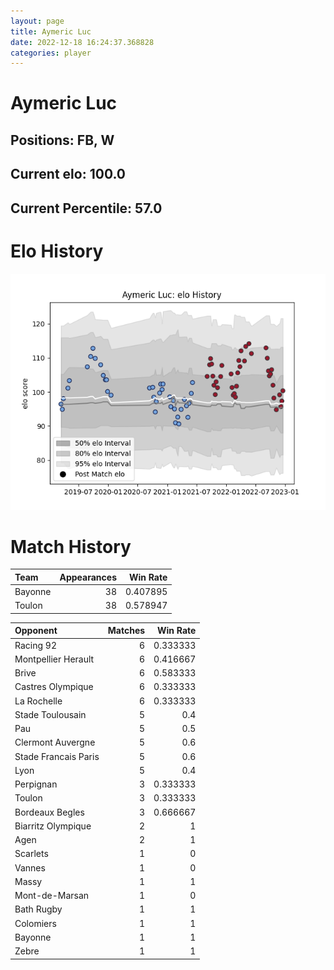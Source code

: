```yaml
---  
layout: page  
title: Aymeric Luc  
date: 2022-12-18 16:24:37.368828  
categories: player  
---
```

# Aymeric Luc

## Positions: FB, W

## Current elo: 100.0

## Current Percentile: 57.0

# Elo History


![elo history](history_AymericLuc.png)
# Match History


| Team    |   Appearances |   Win Rate |
|:--------|--------------:|-----------:|
| Bayonne |            38 |   0.407895 |
| Toulon  |            38 |   0.578947 |

| Opponent             |   Matches |   Win Rate |
|:---------------------|----------:|-----------:|
| Racing 92            |         6 |   0.333333 |
| Montpellier Herault  |         6 |   0.416667 |
| Brive                |         6 |   0.583333 |
| Castres Olympique    |         6 |   0.333333 |
| La Rochelle          |         6 |   0.333333 |
| Stade Toulousain     |         5 |   0.4      |
| Pau                  |         5 |   0.5      |
| Clermont Auvergne    |         5 |   0.6      |
| Stade Francais Paris |         5 |   0.6      |
| Lyon                 |         5 |   0.4      |
| Perpignan            |         3 |   0.333333 |
| Toulon               |         3 |   0.333333 |
| Bordeaux Begles      |         3 |   0.666667 |
| Biarritz Olympique   |         2 |   1        |
| Agen                 |         2 |   1        |
| Scarlets             |         1 |   0        |
| Vannes               |         1 |   0        |
| Massy                |         1 |   1        |
| Mont-de-Marsan       |         1 |   0        |
| Bath Rugby           |         1 |   1        |
| Colomiers            |         1 |   1        |
| Bayonne              |         1 |   1        |
| Zebre                |         1 |   1        |